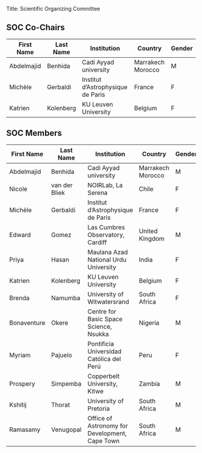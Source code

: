 Title: Scientific Organizing Committee

## SOC Co-Chairs
First Name | Last Name | Institution | Country | Gender
-----------|-----------|-------------|---------|--------
Abdelmajid | Benhida | Cadi Ayyad university | Marrakech Morocco | M
Michèle | Gerbaldi | Institut d’Astrophysique de Paris | France | F
Katrien | Kolenberg | KU Leuven University | Belgium | F

## SOC Members
First Name | Last Name | Institution | Country | Gender
-----------|-----------|-------------|---------|--------
Abdelmajid | Benhida | Cadi Ayyad university | Marrakech Morocco | M
Nicole | van der Bliek | NOIRLab, La Serena | Chile | F
Michèle | Gerbaldi | Institut d’Astrophysique de Paris | France | F
Edward | Gomez | Las Cumbres Observatory, Cardiff | United Kingdom | M
Priya | Hasan | Maulana Azad National Urdu University | India | F
Katrien | Kolenberg | KU Leuven University | Belgium | F
Brenda | Namumba | University of Witwatersrand | South Africa | F
Bonaventure | Okere | Centre for Basic Space Science, Nsukka | Nigeria | M
Myriam | Pajuelo | Pontificia Universidad Católica del Perú | Peru | F
Prospery | Simpemba | Copperbelt University, Kitwe | Zambia | M
Kshitij | Thorat | University of Pretoria | South Africa | M
Ramasamy | Venugopal | Office of Astronomy for Development, Cape Town | South Africa | M